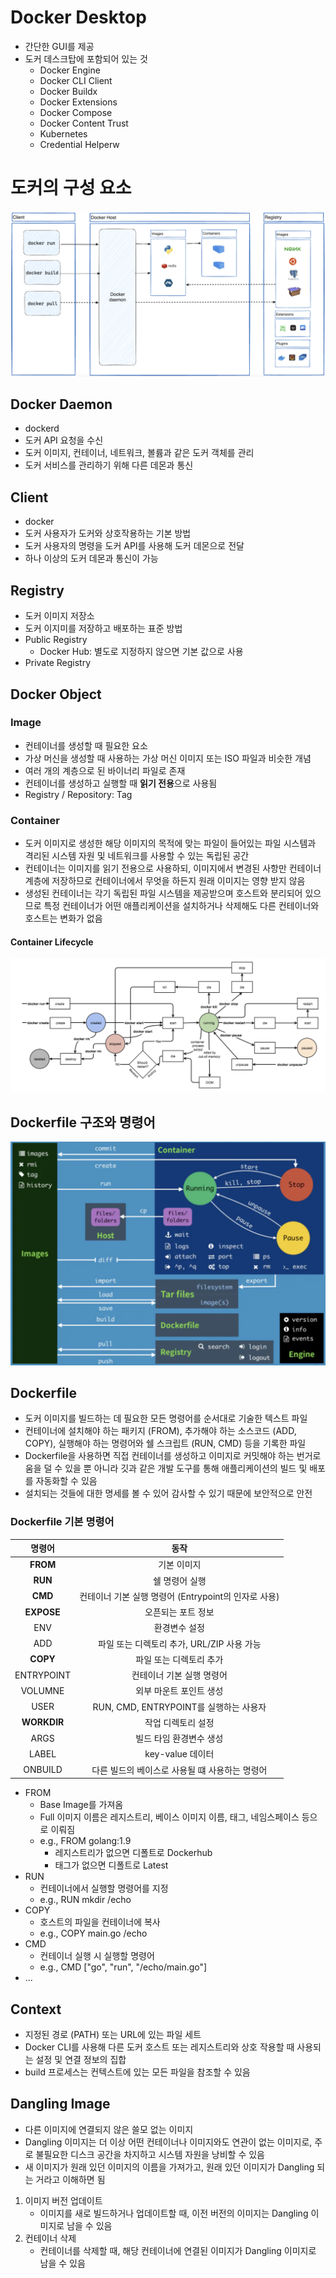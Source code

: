 # Docker Desktop

- 간단한 GUI를 제공
- 도커 데스크탑에 포함되어 있는 것
	- Docker Engine
	- Docker CLI Client
	- Docker Buildx
	- Docker Extensions
	- Docker Compose
	- Docker Content Trust
	- Kubernetes
	- Credential Helperw

# 도커의 구성 요소

![arc](https://github.com/seungwonbased/TIL/blob/main/Docker/assets/arc1.png)

## Docker Daemon

- dockerd
- 도커 API 요청을 수신
- 도커 이미지, 컨테이너, 네트워크, 볼륨과 같은 도커 객체를 관리
- 도커 서비스를 관리하기 위해 다른 데몬과 통신

## Client

- docker
- 도커 사용자가 도커와 상호작용하는 기본 방법
- 도커 사용자의 명령을 도커 API를 사용해 도커 데몬으로 전달
- 하나 이상의 도커 데몬과 통신이 가능

## Registry

- 도커 이미지 저장소
- 도커 이지미를 저장하고 배포하는 표준 방법
- Public Registry
	- Docker Hub: 별도로 지정하지 않으면 기본 값으로 사용
- Private Registry

## Docker Object
### Image

- 컨테이너를 생성할 때 필요한 요소
- 가상 머신을 생성할 때 사용하는 가상 머신 이미지 또는 ISO 파일과 비슷한 개념
- 여러 개의 계층으로 된 바이너리 파일로 존재
- 컨테이너를 생성하고 실행할 때 **읽기 전용**으로 사용됨
- Registry / Repository: Tag

### Container

- 도커 이미지로 생성한 해당 이미지의 목적에 맞는 파일이 들어있는 파일 시스템과 격리된 시스템 자원 및 네트워크를 사용할 수 있는 독립된 공간
- 컨테이너는 이미지를 읽기 전용으로 사용하되, 이미지에서 변경된 사항만 컨테이너 계층에 저장하므로 컨테이너에서 무엇을 하든지 원래 이미지는 영향 받지 않음
- 생성된 컨테이너는 각기 독립된 파일 시스템을 제공받으며 호스트와 분리되어 있으므로 특정 컨테이너가 어떤 애플리케이션을 설치하거나 삭제해도 다른 컨테이너와 호스트는 변화가 없음

#### Container Lifecycle

![arc](https://github.com/seungwonbased/TIL/blob/main/Docker/assets/arc2.png)

## Dockerfile 구조와 명령어

![arc](https://github.com/seungwonbased/TIL/blob/main/Docker/assets/arc3.png)

## Dockerfile

- 도커 이미지를 빌드하는 데 필요한 모든 명령어를 순서대로 기술한 텍스트 파일
- 컨테이너에 설치해야 하는 패키지 (FROM), 추가해야 하는 소스코드 (ADD, COPY), 실행해야 하는 명령어와 쉘 스크립트 (RUN, CMD) 등을 기록한 파일
- Dockerfile을 사용하면 직접 컨테이너를 생성하고 이미지로 커밋해야 하는 번거로움을 덜 수 있을 뿐 아니라 깃과 같은 개발 도구를 통해 애플리케이션의 빌드 및 배포를 자동화할 수 있음
- 설치되는 것들에 대한 명세를 볼 수 있어 감사할 수 있기 때문에 보안적으로 안전

### Dockerfile 기본 명령어

|명령어|동작|
|:---:|:---:|
|**FROM**|기본 이미지|
|**RUN**|쉘 명령어 실행|
|**CMD**|컨테이너 기본 실행 명령어 (Entrypoint의 인자로 사용)|
|**EXPOSE**|오픈되는 포트 정보|
|ENV|환경변수 설정|
|ADD|파일 또는 디렉토리 추가, URL/ZIP 사용 가능|
|**COPY**|파일 또는 디렉토리 추가|
|ENTRYPOINT|컨테이너 기본 실행 명령어|
|VOLUMNE|외부 마운트 포인트 생성|
|USER|RUN, CMD, ENTRYPOINT를 실행하는 사용자|
|**WORKDIR**|작업 디렉토리 설정|
|ARGS|빌드 타임 환경변수 생성|
|LABEL|key-value 데이터|
|ONBUILD|다른 빌드의 베이스로 사용될 떄 사용하는 명령어|

- FROM
	- Base Image를 가져옴
	- Full 이미지 이름은 레지스트리, 베이스 이미지 이름, 태그, 네임스페이스 등으로 이뤄짐
	- e.g., FROM    golang:1.9
		- 레지스트리가 없으면 디폴트로 Dockerhub
		- 태그가 없으면 디폴트로 Latest
- RUN
	- 컨테이너에서 실행할 명령어를 지정
	- e.g., RUN    mkdir /echo
- COPY
	- 호스트의 파일을 컨테이너에 복사
	- e.g., COPY    main.go /echo
- CMD
	- 컨테이너 실행 시 실행할 명령어
	- e.g., CMD    ["go", "run", "/echo/main.go"]
- ...

## Context

- 지정된 경로 (PATH) 또는 URL에 있는 파일 세트
- Docker CLI를 사용해 다른 도커 호스트 또는 레지스트리와 상호 작용할 때 사용되는 설정 및 연결 정보의 집합
- build 프로세스는 컨텍스트에 있는 모든 파일을 참조할 수 있음

## Dangling Image

- 다른 이미지에 연결되지 않은 쓸모 없는 이미지
- Dangling 이미지는 더 이상 어떤 컨테이너나 이미지와도 연관이 없는 이미지로, 주로 불필요한 디스크 공간을 차지하고 시스템 자원을 낭비할 수 있음
- 새 이미지가 원래 있던 이미지의 이름을 가져가고, 원래 있던 이미지가 Dangling 되는 거라고 이해하면 됨
1. 이미지 버전 업데이트
	- 이미지를 새로 빌드하거나 업데이트할 때, 이전 버전의 이미지는 Dangling 이미지로 남을 수 있음
2. 컨테이너 삭제
	- 컨테이너를 삭제할 때, 해당 컨테이너에 연결된 이미지가 Dangling 이미지로 남을 수 있음
